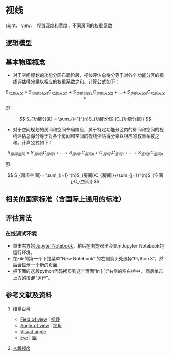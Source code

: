 # 视线

sight， view， 视线深度和宽度，不同房间的权重系数

## 逻辑模型

## 基本物理概念

- 对于空间规划的功能分区布局阶段，视线评估总得分等于对各个功能分区的视线评估得分乘以相应的权重系数之和。计算公式如下：

$$
S_{功能分区} = S_{功能分区1}C_{功能分区1}+S_{功能分区2}C_{功能分区2}+...+S_{功能分区n}C_{功能分区n}
$$

即：

$$
S_{功能分区}  = \sum_{i=1}^{n}S_{功能分区i}C_{功能分区i}
$$

- 对于空间规划的房间和空间布局阶段，属于特定功能分区内的房间和空间的视线评估总得分等于对各个房间和空间的视线评估得分乘以相应的权重系数之和。计算公式如下：

$$
S_{房间空间} = S_{房间1}C_{房间1}+...+S_{房间n}C_{房间n}+C_{房间1}C_{空间1}+...+S_{空间n}C_{空间n}
$$

即：

$$
S_{房间空间} = \sum_{i=1}^{n}S_{房间i}C_{房间i}+\sum_{j=1}^{n}S_{空间j}C_{空间j}
$$

## 相关的国家标准（含国际上通用的标准）

## 评估算法

### 在线调试环境

- 单击右方的[Jupyter Notebook](https://mybinder.org/v2/gh/ipython/ipython-in-depth/master?filepath=binder/Index.ipynb)，稍后在浏览器里会显示Jupyter Notebook的运行环境。
- 在File的第一个下拉菜单“New Notebook” 的右侧箭头处选择“Python 3”，然后会显示一个新的页面
- 把下面的这段python代码拷贝到这个页面“In [ ]:”右侧的空白栏中， 然后单击上方的按键“运行”。

## 参考文献及资料

1. 维基百科
	- [Field of view](https://en.wikipedia.org/wiki/Field_of_view) | [视野](https://zh.wikipedia.org/wiki/%E8%A6%96%E9%87%8E) 
	- [Angle of view](https://en.wikipedia.org/wiki/Angle_of_view)  | [视角](https://zh.wikipedia.org/wiki/%E8%A6%96%E8%A7%92) 
	- [Visual angle](https://en.wikipedia.org/wiki/Visual_angle) 
	- [Eye](https://en.wikipedia.org/wiki/Eye) | [眼](https://zh.wikipedia.org/wiki/%E7%9C%BC) 

2. [人眼视度](https://baike.baidu.com/item/%E4%BA%BA%E7%9C%BC%E8%A7%86%E5%BA%A6/5997035) 